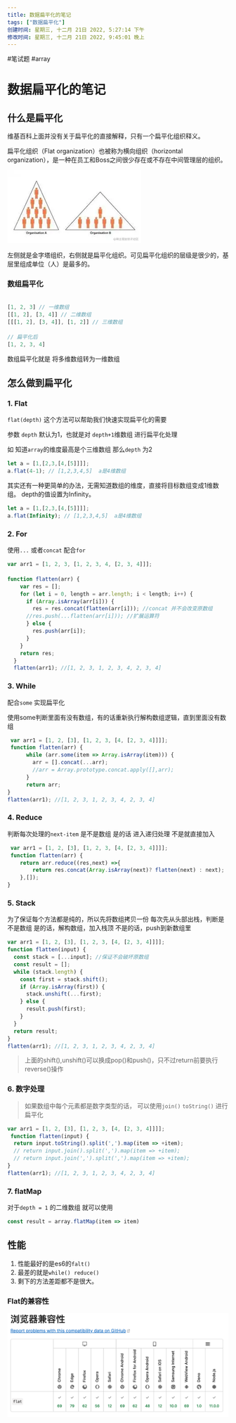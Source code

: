 ```yaml
---
title: 数据扁平化的笔记
tags: ["数据扁平化"]
创建时间: 星期三, 十二月 21日 2022, 5:27:14 下午
修改时间: 星期三, 十二月 21日 2022, 9:45:01 晚上
---
```


#笔试题 #array

# 数据扁平化的笔记

## 什么是扁平化

维基百科上面并没有关于扁平化的直接解释，只有一个扁平化组织释义。

扁平化组织（Flat organization）也被称为横向组织（horizontal organization），是一种在员工和Boss之间很少存在或不存在中间管理层的组织。

![image.png](https://raw.githubusercontent.com/Hbisedm/my-blob-picGo/main/img/202212211728824.png)

左侧就是金字塔组织，右侧就是扁平化组织。可见扁平化组织的层级是很少的，基层里组成单位（人）是最多的。


### 数组扁平化

```js

[1, 2, 3] // 一维数组
[[1, 2], [3, 4]] // 二维数组
[[[1, 2], [3, 4]], [1, 2]] // 三维数组

// 扁平化后
[1, 2, 3, 4]
```

数组扁平化就是 将多维数组转为一维数组

## 怎么做到扁平化

### 1. Flat

`flat(depth)` 这个方法可以帮助我们快速实现扁平化的需要 

参数 `depth` 默认为1，也就是对 `depth+1`维数组 进行扁平化处理

如 知道`array`的维度最高是个三维数组 那么`depth` 为2

```js
let a = [1,[2,3,[4,[5]]]];  
a.flat(4-1); // [1,2,3,4,5]  a是4维数组
```

其实还有一种更简单的办法，无需知道数组的维度，直接将目标数组变成1维数组。 depth的值设置为Infinity。

```js
let a = [1,[2,3,[4,[5]]]];  
a.flat(Infinity); // [1,2,3,4,5]  a是4维数组
```

### 2. For

使用`...` 或者`concat` 配合`for`

```js
var arr1 = [1, 2, 3, [1, 2, 3, 4, [2, 3, 4]]];

function flatten(arr) {
    var res = [];
    for (let i = 0, length = arr.length; i < length; i++) {
      if (Array.isArray(arr[i])) {
        res = res.concat(flatten(arr[i])); //concat 并不会改变原数组
      //res.push(...flatten(arr[i])); //扩展运算符  
      } else {
        res.push(arr[i]);
      }
    }
    return res;
  }
  flatten(arr1); //[1, 2, 3, 1, 2, 3, 4, 2, 3, 4]
```


### 3. While

配合`some` 实现扁平化

使用some判断里面有没有数组，有的话重新执行解构数组逻辑，直到里面没有数组

```js
 var arr1 = [1, 2, [3], [1, 2, 3, [4, [2, 3, 4]]]];
 function flatten(arr) {
      while (arr.some(item => Array.isArray(item))) {
        arr = [].concat(...arr);
        //arr = Array.prototype.concat.apply([],arr);
      }
      return arr;
}
flatten(arr1); //[1, 2, 3, 1, 2, 3, 4, 2, 3, 4]
```

### 4. Reduce

判断每次处理的`next-item` 是不是数组 
是的话 进入递归处理
不是就直接加入

```js
 var arr1 = [1, 2, [3], [1, 2, 3, [4, [2, 3, 4]]]];
 function flatten(arr) {
    return arr.reduce((res,next) =>{
        return res.concat(Array.isArray(next)? flatten(next) : next);
    },[]);
}
```

### 5. Stack

为了保证每个方法都是纯的，所以先将数组拷贝一份
每次先从头部出栈，判断是不是数组
是的话，解构数组，加入栈顶
不是的话，push到新数组里

```js
var arr1 = [1, 2, [3], [1, 2, 3, [4, [2, 3, 4]]]];
function flatten(input) {
  const stack = [...input]; //保证不会破坏原数组
  const result = [];
  while (stack.length) {
	const first = stack.shift();
	if (Array.isArray(first)) {
	  stack.unshift(...first);
	} else {
	  result.push(first);
	}
  }
  return result;
}
flatten(arr1); //[1, 2, 3, 1, 2, 3, 4, 2, 3, 4]
```

> 上面的shift(),unshift()可以换成pop()和push()，只不过return前要执行reverse()操作

### 6. 数字处理

> 如果数组中每个元素都是数字类型的话， 可以使用`join()` `toString()` 进行扁平化

```js
var arr1 = [1, 2, [3], [1, 2, 3, [4, [2, 3, 4]]]];
 function flatten(input) {
  return input.toString().split(',').map(item => +item);
  // return input.join().split(',').map(item => +item);
  // return input.join(',').split(',').map(item => +item);
}
flatten(arr1); //[1, 2, 3, 1, 2, 3, 4, 2, 3, 4]
```

### 7. flatMap

对于`depth = 1` 的二维数组 就可以使用

```js
const result = array.flatMap(item => item)
```

## 性能

1. 性能最好的是es6的`falt() `
2. 最差的就是`while()`  `reduce() `
3. 剩下的方法差距都不是很大。  

### Flat的兼容性

![image.png](https://raw.githubusercontent.com/Hbisedm/my-blob-picGo/main/img/202212212144852.png)






